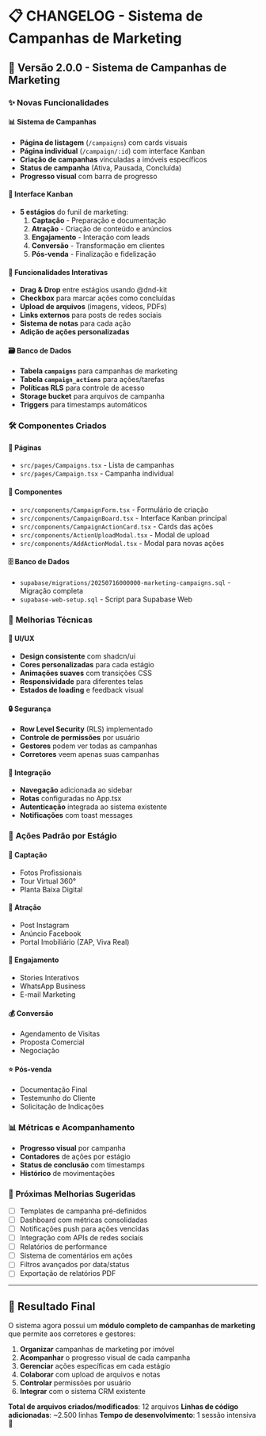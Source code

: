 # 📋 CHANGELOG - Sistema de Campanhas de Marketing

## 🚀 Versão 2.0.0 - Sistema de Campanhas de Marketing

### ✨ Novas Funcionalidades

#### 📊 **Sistema de Campanhas**
- **Página de listagem** (`/campaigns`) com cards visuais
- **Página individual** (`/campaign/:id`) com interface Kanban
- **Criação de campanhas** vinculadas a imóveis específicos
- **Status de campanha** (Ativa, Pausada, Concluída)
- **Progresso visual** com barra de progresso

#### 🎯 **Interface Kanban**
- **5 estágios** do funil de marketing:
  1. **Captação** - Preparação e documentação
  2. **Atração** - Criação de conteúdo e anúncios  
  3. **Engajamento** - Interação com leads
  4. **Conversão** - Transformação em clientes
  5. **Pós-venda** - Finalização e fidelização

#### 🔄 **Funcionalidades Interativas**
- **Drag & Drop** entre estágios usando @dnd-kit
- **Checkbox** para marcar ações como concluídas
- **Upload de arquivos** (imagens, vídeos, PDFs)
- **Links externos** para posts de redes sociais
- **Sistema de notas** para cada ação
- **Adição de ações personalizadas**

#### 🗃️ **Banco de Dados**
- **Tabela `campaigns`** para campanhas de marketing
- **Tabela `campaign_actions`** para ações/tarefas
- **Políticas RLS** para controle de acesso
- **Storage bucket** para arquivos de campanha
- **Triggers** para timestamps automáticos

### 🛠️ **Componentes Criados**

#### 📄 **Páginas**
- `src/pages/Campaigns.tsx` - Lista de campanhas
- `src/pages/Campaign.tsx` - Campanha individual

#### 🧩 **Componentes**
- `src/components/CampaignForm.tsx` - Formulário de criação
- `src/components/CampaignBoard.tsx` - Interface Kanban principal
- `src/components/CampaignActionCard.tsx` - Cards das ações
- `src/components/ActionUploadModal.tsx` - Modal de upload
- `src/components/AddActionModal.tsx` - Modal para novas ações

#### 🗄️ **Banco de Dados**
- `supabase/migrations/20250716000000-marketing-campaigns.sql` - Migração completa
- `supabase-web-setup.sql` - Script para Supabase Web

### 🔧 **Melhorias Técnicas**

#### 🎨 **UI/UX**
- **Design consistente** com shadcn/ui
- **Cores personalizadas** para cada estágio
- **Animações suaves** com transições CSS
- **Responsividade** para diferentes telas
- **Estados de loading** e feedback visual

#### 🔒 **Segurança**
- **Row Level Security** (RLS) implementado
- **Controle de permissões** por usuário
- **Gestores** podem ver todas as campanhas
- **Corretores** veem apenas suas campanhas

#### 📱 **Integração**
- **Navegação** adicionada ao sidebar
- **Rotas** configuradas no App.tsx
- **Autenticação** integrada ao sistema existente
- **Notificações** com toast messages

### 🎯 **Ações Padrão por Estágio**

#### 📸 **Captação**
- Fotos Profissionais
- Tour Virtual 360°
- Planta Baixa Digital

#### 🎨 **Atração**
- Post Instagram
- Anúncio Facebook
- Portal Imobiliário (ZAP, Viva Real)

#### 💬 **Engajamento**
- Stories Interativos
- WhatsApp Business
- E-mail Marketing

#### 💰 **Conversão**
- Agendamento de Visitas
- Proposta Comercial
- Negociação

#### ⭐ **Pós-venda**
- Documentação Final
- Testemunho do Cliente
- Solicitação de Indicações

### 📊 **Métricas e Acompanhamento**
- **Progresso visual** por campanha
- **Contadores** de ações por estágio
- **Status de conclusão** com timestamps
- **Histórico** de movimentações

### 🔄 **Próximas Melhorias Sugeridas**
- [ ] Templates de campanha pré-definidos
- [ ] Dashboard com métricas consolidadas
- [ ] Notificações push para ações vencidas
- [ ] Integração com APIs de redes sociais
- [ ] Relatórios de performance
- [ ] Sistema de comentários em ações
- [ ] Filtros avançados por data/status
- [ ] Exportação de relatórios PDF

---

## 🎉 **Resultado Final**

O sistema agora possui um **módulo completo de campanhas de marketing** que permite aos corretores e gestores:

1. **Organizar** campanhas de marketing por imóvel
2. **Acompanhar** o progresso visual de cada campanha  
3. **Gerenciar** ações específicas em cada estágio
4. **Colaborar** com upload de arquivos e notas
5. **Controlar** permissões por usuário
6. **Integrar** com o sistema CRM existente

**Total de arquivos criados/modificados**: 12 arquivos
**Linhas de código adicionadas**: ~2.500 linhas
**Tempo de desenvolvimento**: 1 sessão intensiva 🚀